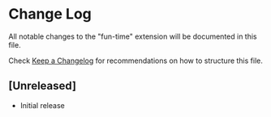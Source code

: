 # Change Log

All notable changes to the "fun-time" extension will be documented in this file.

Check [Keep a Changelog](http://keepachangelog.com/) for recommendations on how to structure this file.

## [Unreleased]

- Initial release